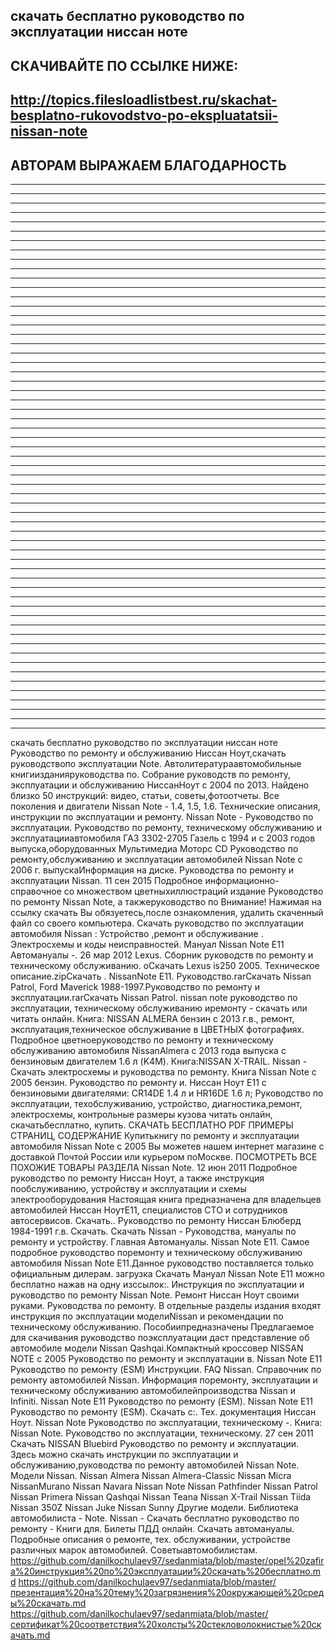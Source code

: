 скачать бесплатно руководство по эксплуатации ниссан ноте
--------------------------------------------------
СКАЧИВАЙТЕ ПО ССЫЛКЕ НИЖЕ:
--------------------------------------------------
http://topics.filesloadlistbest.ru/skachat-besplatno-rukovodstvo-po-ekspluatatsii-nissan-note
--------------------------------------------------
АВТОРАМ ВЫРАЖАЕМ БЛАГОДАРНОСТЬ
--------------------------------------------------
--------------------------------------------------
--------------------------------------------------
--------------------------------------------------
--------------------------------------------------
--------------------------------------------------
--------------------------------------------------
--------------------------------------------------
--------------------------------------------------
--------------------------------------------------
--------------------------------------------------
--------------------------------------------------
--------------------------------------------------
--------------------------------------------------
--------------------------------------------------
--------------------------------------------------
--------------------------------------------------
--------------------------------------------------
--------------------------------------------------
--------------------------------------------------
--------------------------------------------------
--------------------------------------------------
--------------------------------------------------
--------------------------------------------------
--------------------------------------------------
--------------------------------------------------
--------------------------------------------------
--------------------------------------------------
--------------------------------------------------
--------------------------------------------------
--------------------------------------------------
--------------------------------------------------
--------------------------------------------------
--------------------------------------------------
--------------------------------------------------
--------------------------------------------------
--------------------------------------------------
--------------------------------------------------
--------------------------------------------------
--------------------------------------------------
--------------------------------------------------
--------------------------------------------------
--------------------------------------------------
--------------------------------------------------
--------------------------------------------------
--------------------------------------------------
--------------------------------------------------
--------------------------------------------------
--------------------------------------------------
--------------------------------------------------
--------------------------------------------------
--------------------------------------------------
--------------------------------------------------
--------------------------------------------------
--------------------------------------------------
--------------------------------------------------
--------------------------------------------------
--------------------------------------------------
--------------------------------------------------
--------------------------------------------------
скачать бесплатно руководство по эксплуатации ниссан ноте Руководство по ремонту и обслуживанию Ниссан Ноут,скачать руководствопо эксплуатации Note. Автолитератураавтомобильные книгиизданияруководства по. Собрание руководств по ремонту, эксплуатации и обслуживанию НиссанНоут с 2004 по 2013. Найдено близко 50 инструкций: видео, статьи, советы,фотоотчеты. Все поколения и двигатели Nissan Note - 1.4, 1.5, 1.6. Технические описания, инструкции по эксплуатации и ремонту. Nissan Note - Руководство по эксплуатации. Руководство по ремонту, техническому обслуживанию и эксплуатацииавтомобиля ГАЗ 3302-2705 Газель с 1994 и с 2003 годов выпуска,оборудованных  Мультимедиа Моторс CD Руководство по ремонту,обслуживанию и эксплуатации автомобилей Nissan Note с 2006 г. выпускаИнформация на диске. Руководства по ремонту и эксплуатации Nissan. 11 сен 2015  Подробное информационно-справочное со множеством цветныхиллюстраций издание Руководство по ремонту Nissan Note, а такжеруководство по  Внимание! Нажимая на ссылку скачать Вы обязуетесь,после ознакомления, удалить скаченный файл со своего компьютера. Скачать руководство по эксплуатации автомобиля Nissan : Устройство ,ремонт и обслуживание . Электросхемы и коды неисправностей. Мануал Nissan Note E11  Автомануалы -. 26 мар 2012  Lexus. Сборник руководств по ремонту и техническому обслуживанию. oСкачать Lexus is250 2005. Техническое описание.zipСкачать . NissanNote E11. Руководство.rarСкачать Nissan Patrol, Ford Maverick 1988-1997.Руководство по ремонту и эксплуатации.rarСкачать Nissan Patrol. nissan note руководство по эксплуатации, техническому обслуживанию иремонту - скачать или читать онлайн.
Книга: NISSAN ALMERA бензин с 2013 г.в., ремонт, эксплуатация,техническое обслуживание в ЦВЕТНЫХ фотографиях. Подробное цветноеруководство по ремонту и техническому обслуживанию автомобиля NissanAlmera с 2013 года выпуска с бензиновым двигателем 1.6 л (K4M). Книга:NISSAN X-TRAIL. Nissan - Скачать электросхемы и руководства по ремонту. Книга Nissan Note с 2005 бензин. Руководство по ремонту и. Ниссан Ноут E11 с бензиновыми двигателями: CR14DE 1.4 л и HR16DE 1.6 л; Руководство по эксплуатации, техобслуживанию, устройство, диагностика,ремонт, электросхемы, контрольные размеры кузова читать онлайн, скачатьбесплатно, купить. СКАЧАТЬ БЕСПЛАТНО PDF ПРИМЕРЫ СТРАНИЦ, СОДЕРЖАНИЕ Купитькнигу по ремонту и эксплуатации автомобиля Nissan Note с 2005 Вы можетев нашем интернет магазине с доставкой Почтой России или курьером поМоскве. ПОСМОТРЕТЬ ВСЕ ПОХОЖИЕ ТОВАРЫ РАЗДЕЛА Nissan Note. 12 июн 2011  Подробное руководство по ремонту Ниссан Ноут, а также инструкция пообслуживанию, устройству и эксплуатации и схемы электрооборудования Настоящая книга предназначена для владельцев автомобилей Ниссан НоутЕ11, специалистов СТО и сотрудников автосервисов. Скачать.. Руководство по ремонту Ниссан Блюберд 1984-1991 г.в.  Скачать. Скачать Nissan - Руководства, мануалы по ремонту и устройству. Главная  Автомануалы. Nissan Note E11. Самое подробное руководство поремонту и техническому обслуживанию автомобиля Nissan Note E11.Данное руководство поставляется только официальным дилерам.  загрузка Скачать Мануал Nissan Note E11 можно бесплатно нажав на одну изссылок:. Инструкция по эксплуатации и руководство по ремонту Nissan Note. Ремонт Ниссан Ноут своими руками. Руководства по ремонту. В отдельные разделы издания входят инструкция по эксплуатации моделиNissan и рекомендации по техническому обслуживанию. Пособиипредназначены  Предлагаемое для скачивания руководство поэксплуатации даст представление об автомобиле модели Nissan Qashqai.Компактный кроссовер
NISSAN NOTE с 2005 Руководство по ремонту и эксплуатации в. Nissan Note E11 Руководство по ремонту (ESM)  Инструкции. FAQ Nissan. Справочник по ремонту автомобилей Nissan. Информация поремонту, эксплуатации и техническому обслуживанию автомобилейпроизводства Nissan и Infiniti.  Nissan Note E11 Руководство по ремонту (ESM). Nissan Note E11 Руководство по ремонту (ESM). Скачать с:. Тех. документация Ниссан Ноут. Nissan Note Руководство по эксплуатации, техническому -. Книга: Nissan Note. Руководство по эксплуатации, техническому. 27 сен 2011  Скачать NISSAN Bluebird Руководство по ремонту и эксплуатации. Здесь можно скачать инструкции по эксплуатации и обслуживанию,руководства по ремонту автомобилей Nissan Note. Модели Nissan. Nissan Almera  Nissan Almera-Classic  Nissan Micra  NissanMurano  Nissan Navara  Nissan Note  Nissan Pathfinder  Nissan Patrol Nissan Primera  Nissan Qashqai  Nissan Teana  Nissan X-Trail  Nissan Tiida Nissan 350Z  Nissan Juke  Nissan Sunny  Другие модели. Библиотека автомобилиста - Note. Nissan - Скачать бесплатно руководство по ремонту - Книги для. Билеты ПДД онлайн. Скачать автомануалы. Подробные описания о ремонте, тех. обслуживании, устройстве различных марок автомобилей. Советыавтомобилистам.
https://github.com/danilkochulaev97/sedanmiata/blob/master/opel%20zafira%20инструкция%20по%20эксплуатации%20скачать%20бесплатно.md
https://github.com/danilkochulaev97/sedanmiata/blob/master/презентация%20на%20тему%20загрязнения%20окружающей%20среды%20скачать.md
https://github.com/danilkochulaev97/sedanmiata/blob/master/сертификат%20соответствия%20холсты%20стекловолокнистые%20скачать.md